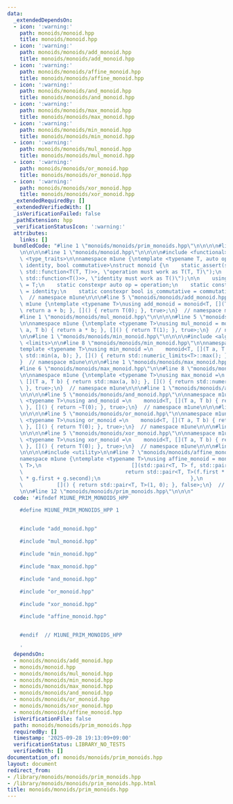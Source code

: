 ```yaml
---
data:
  _extendedDependsOn:
  - icon: ':warning:'
    path: monoids/monoid.hpp
    title: monoids/monoid.hpp
  - icon: ':warning:'
    path: monoids/monoids/add_monoid.hpp
    title: monoids/monoids/add_monoid.hpp
  - icon: ':warning:'
    path: monoids/monoids/affine_monoid.hpp
    title: monoids/monoids/affine_monoid.hpp
  - icon: ':warning:'
    path: monoids/monoids/and_monoid.hpp
    title: monoids/monoids/and_monoid.hpp
  - icon: ':warning:'
    path: monoids/monoids/max_monoid.hpp
    title: monoids/monoids/max_monoid.hpp
  - icon: ':warning:'
    path: monoids/monoids/min_monoid.hpp
    title: monoids/monoids/min_monoid.hpp
  - icon: ':warning:'
    path: monoids/monoids/mul_monoid.hpp
    title: monoids/monoids/mul_monoid.hpp
  - icon: ':warning:'
    path: monoids/monoids/or_monoid.hpp
    title: monoids/monoids/or_monoid.hpp
  - icon: ':warning:'
    path: monoids/monoids/xor_monoid.hpp
    title: monoids/monoids/xor_monoid.hpp
  _extendedRequiredBy: []
  _extendedVerifiedWith: []
  _isVerificationFailed: false
  _pathExtension: hpp
  _verificationStatusIcon: ':warning:'
  attributes:
    links: []
  bundledCode: "#line 1 \"monoids/monoids/prim_monoids.hpp\"\n\n\n\n#line 1 \"monoids/monoids/add_monoid.hpp\"\
    \n\n\n\n#line 1 \"monoids/monoid.hpp\"\n\n\n\n#include <functional>\n#include\
    \ <type_traits>\n\nnamespace m1une {\ntemplate <typename T, auto operation, auto\
    \ identity, bool commutative>\nstruct monoid {\n    static_assert(std::is_convertible_v<decltype(operation),\
    \ std::function<T(T, T)>>, \"operation must work as T(T, T)\");\n    static_assert(std::is_convertible_v<decltype(identity),\
    \ std::function<T()>>, \"identity must work as T()\");\n\n    using value_type\
    \ = T;\n    static constexpr auto op = operation;\n    static constexpr auto id\
    \ = identity;\n    static constexpr bool is_commutative = commutative;\n};\n}\
    \  // namespace m1une\n\n\n#line 5 \"monoids/monoids/add_monoid.hpp\"\n\nnamespace\
    \ m1une {\ntemplate <typename T>\nusing add_monoid = monoid<T, [](T a, T b) {\
    \ return a + b; }, []() { return T(0); }, true>;\n}  // namespace m1une\n\n\n\
    #line 1 \"monoids/monoids/mul_monoid.hpp\"\n\n\n\n#line 5 \"monoids/monoids/mul_monoid.hpp\"\
    \n\nnamespace m1une {\ntemplate <typename T>\nusing mul_monoid = monoid<T, [](T\
    \ a, T b) { return a * b; }, []() { return T(1); }, true>;\n}  // namespace m1une\n\
    \n\n#line 1 \"monoids/monoids/min_monoid.hpp\"\n\n\n\n#include <algorithm>\n#include\
    \ <limits>\n\n#line 8 \"monoids/monoids/min_monoid.hpp\"\n\nnamespace m1une {\n\
    template <typename T>\nusing min_monoid =\n    monoid<T, [](T a, T b) { return\
    \ std::min(a, b); }, []() { return std::numeric_limits<T>::max(); }, true>;\n\
    }  // namespace m1une\n\n\n#line 1 \"monoids/monoids/max_monoid.hpp\"\n\n\n\n\
    #line 6 \"monoids/monoids/max_monoid.hpp\"\n\n#line 8 \"monoids/monoids/max_monoid.hpp\"\
    \n\nnamespace m1une {\ntemplate <typename T>\nusing max_monoid =\n    monoid<T,\
    \ [](T a, T b) { return std::max(a, b); }, []() { return std::numeric_limits<T>::min();\
    \ }, true>;\n}  // namespace m1une\n\n\n#line 1 \"monoids/monoids/and_monoid.hpp\"\
    \n\n\n\n#line 5 \"monoids/monoids/and_monoid.hpp\"\n\nnamespace m1une {\ntemplate\
    \ <typename T>\nusing and_monoid =\n    monoid<T, [](T a, T b) { return a & b;\
    \ }, []() { return ~T(0); }, true>;\n}  // namespace m1une\n\n\n#line 1 \"monoids/monoids/or_monoid.hpp\"\
    \n\n\n\n#line 5 \"monoids/monoids/or_monoid.hpp\"\n\nnamespace m1une {\ntemplate\
    \ <typename T>\nusing or_monoid =\n    monoid<T, [](T a, T b) { return a | b;\
    \ }, []() { return T(0); }, true>;\n}  // namespace m1une\n\n\n#line 1 \"monoids/monoids/xor_monoid.hpp\"\
    \n\n\n\n#line 5 \"monoids/monoids/xor_monoid.hpp\"\n\nnamespace m1une {\ntemplate\
    \ <typename T>\nusing xor_monoid =\n    monoid<T, [](T a, T b) { return a ^ b;\
    \ }, []() { return T(0); }, true>;\n}  // namespace m1une\n\n\n#line 1 \"monoids/monoids/affine_monoid.hpp\"\
    \n\n\n\n#include <utility>\n\n#line 7 \"monoids/monoids/affine_monoid.hpp\"\n\n\
    namespace m1une {\ntemplate <typename T>\nusing affine_monoid = monoid<std::pair<T,\
    \ T>,\n                             [](std::pair<T, T> f, std::pair<T, T> g) {\n\
    \                                 return std::pair<T, T>(f.first * g.first, f.second\
    \ * g.first + g.second);\n                             },\n                  \
    \           []() { return std::pair<T, T>(1, 0); }, false>;\n}  // namespace m1une\n\
    \n\n#line 12 \"monoids/monoids/prim_monoids.hpp\"\n\n\n"
  code: '#ifndef M1UNE_PRIM_MONOIDS_HPP

    #define M1UNE_PRIM_MONOIDS_HPP 1


    #include "add_monoid.hpp"

    #include "mul_monoid.hpp"

    #include "min_monoid.hpp"

    #include "max_monoid.hpp"

    #include "and_monoid.hpp"

    #include "or_monoid.hpp"

    #include "xor_monoid.hpp"

    #include "affine_monoid.hpp"


    #endif  // M1UNE_PRIM_MONOIDS_HPP

    '
  dependsOn:
  - monoids/monoids/add_monoid.hpp
  - monoids/monoid.hpp
  - monoids/monoids/mul_monoid.hpp
  - monoids/monoids/min_monoid.hpp
  - monoids/monoids/max_monoid.hpp
  - monoids/monoids/and_monoid.hpp
  - monoids/monoids/or_monoid.hpp
  - monoids/monoids/xor_monoid.hpp
  - monoids/monoids/affine_monoid.hpp
  isVerificationFile: false
  path: monoids/monoids/prim_monoids.hpp
  requiredBy: []
  timestamp: '2025-09-28 19:13:09+09:00'
  verificationStatus: LIBRARY_NO_TESTS
  verifiedWith: []
documentation_of: monoids/monoids/prim_monoids.hpp
layout: document
redirect_from:
- /library/monoids/monoids/prim_monoids.hpp
- /library/monoids/monoids/prim_monoids.hpp.html
title: monoids/monoids/prim_monoids.hpp
---
```

